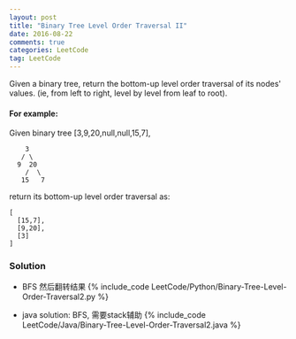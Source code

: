 ```yaml
---
layout: post
title: "Binary Tree Level Order Traversal II"
date: 2016-08-22
comments: true
categories: LeetCode
tag: LeetCode
---
```


Given a binary tree, return the bottom-up level order traversal of its nodes' values. (ie, from left to right, level by level from leaf to root).

#### For example:
Given binary tree [3,9,20,null,null,15,7],
```
    3
   / \
  9  20
    /  \
   15   7
```
return its bottom-up level order traversal as:
```
[
  [15,7],
  [9,20],
  [3]
]
```

<!--more-->
### Solution
* BFS 然后翻转结果
{% include_code LeetCode/Python/Binary-Tree-Level-Order-Traversal2.py %}

* java solution: BFS, 需要stack辅助
{% include_code LeetCode/Java/Binary-Tree-Level-Order-Traversal2.java %}
